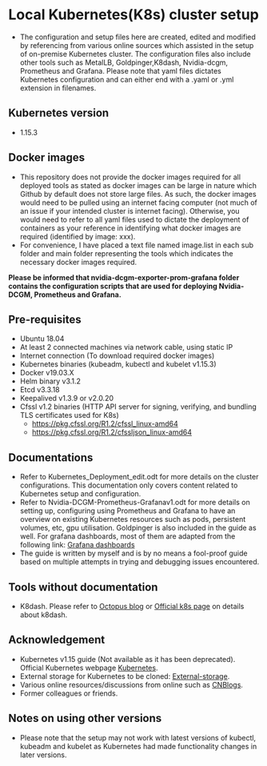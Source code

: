 # Local Kubernetes(K8s) cluster setup 
- The configuration and setup files here are created, edited and modified by referencing from various online sources which assisted in the setup of on-premise Kubernetes cluster. The configuration files also include other tools such as MetalLB, Goldpinger,K8dash, Nvidia-dcgm, Prometheus and Grafana. Please note that yaml files dictates Kubernetes configuration and can either end with a .yaml or .yml extension in filenames.

## Kubernetes version
- 1.15.3

## Docker images 
- This repository does not provide the docker images required for all deployed tools as stated as docker images can be large in nature which Github by default does not store large files. As such, the docker images would need to be pulled using an internet facing computer (not much of an issue if your intended cluster is internet facing). Otherwise, you would need to refer to all yaml files used to dictate the deployment of containers as your reference in identifying what docker images are required (identified by image: xxx). 
- For convenience, I have placed a text file named image.list in each sub folder and main folder representing the tools which indicates the necessary docker images required.

**Please be informed that nvidia-dcgm-exporter-prom-grafana folder contains the configuration scripts that are used for deploying Nvidia-DCGM, Prometheus and Grafana.**

## Pre-requisites
- Ubuntu 18.04
- At least 2 connected machines via network cable, using static IP
- Internet connection (To download required docker images)
- Kubernetes binaries (kubeadm, kubectl and kubelet v1.15.3)
- Docker v19.03.X
- Helm binary v3.1.2
- Etcd v3.3.18
- Keepalived v1.3.9 or v2.0.20
- Cfssl v1.2 binaries (HTTP API server for signing, verifying, and bundling TLS certificates used for K8s)
  - https://pkg.cfssl.org/R1.2/cfssl_linux-amd64
  - https://pkg.cfssl.org/R1.2/cfssljson_linux-amd64

## Documentations
- Refer to Kubernetes_Deployment_edit.odt for more details on the cluster configurations. This documentation only covers content related to Kubernetes setup and configuration.
- Refer to Nvidia-DCGM-Prometheus-Grafanav1.odt for more details on setting up, configuring using Prometheus and Grafana to have an overview on existing Kubernetes resources such as pods, persistent volumes, etc, gpu utilisation. Goldpinger is also included in the guide as well. For grafana dashboards, most of them are adapted from the following link: [Grafana dashboards](https://grafana.com/grafana/dashboards)
- The guide is written by myself and is by no means a fool-proof guide based on multiple attempts in trying and debugging issues encountered.

## Tools without documentation
- K8dash. Please refer to [Octopus blog](https://octopus.com/blog/alternative-kubernetes-dashboards) or [Official k8s page](https://k8dash.io/) on details about k8dash.

## Acknowledgement
- Kubernetes v1.15 guide (Not available as it has been deprecated). Official Kubernetes webpage [Kubernetes](https://kubernetes.io/).
- External storage for Kubernetes to be cloned: [External-storage](https://github.com/kubernetes-incubator/external-storage.git).
- Various online resources/discussions from online such as [CNBlogs](https://www.cnblogs.com/).
- Former colleagues or friends.

## Notes on using other versions
- Please note that the setup may not work with latest versions of kubectl, kubeadm and kubelet as Kubernetes had made functionality changes in later versions.

